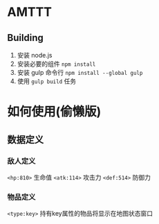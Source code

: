 # AMTTT

## Building

1. 安装 node.js
2. 安装必要的组件 `npm install`
3. 安装 gulp 命令行 `npm install --global gulp`
4. 使用 `gulp build` 任务


# 如何使用(偷懒版)
## 数据定义
### 敌人定义
`<hp:810>` 		生命值
`<atk:114>` 	攻击力
`<def:514>` 	防御力
### 物品定义
`<type:key>` 持有key属性的物品将显示在地图状态窗口
